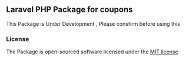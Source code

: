 ## Laravel PHP Package for coupons

This Package is Under Development , Please consfirm before using this 






### License

The Package is open-sourced software licensed under the [MIT license](http://opensource.org/licenses/MIT)
